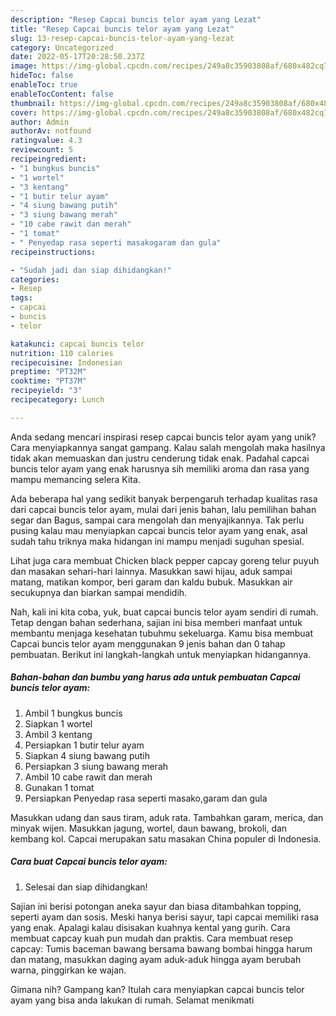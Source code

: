 ```yaml
---
description: "Resep Capcai buncis telor ayam yang Lezat"
title: "Resep Capcai buncis telor ayam yang Lezat"
slug: 13-resep-capcai-buncis-telor-ayam-yang-lezat
category: Uncategorized
date: 2022-05-17T20:28:50.237Z
image: https://img-global.cpcdn.com/recipes/249a8c35903808af/680x482cq70/capcai-buncis-telor-ayam-foto-resep-utama.jpg
hideToc: false
enableToc: true
enableTocContent: false
thumbnail: https://img-global.cpcdn.com/recipes/249a8c35903808af/680x482cq70/capcai-buncis-telor-ayam-foto-resep-utama.jpg
cover: https://img-global.cpcdn.com/recipes/249a8c35903808af/680x482cq70/capcai-buncis-telor-ayam-foto-resep-utama.jpg
author: Admin
authorAv: notfound
ratingvalue: 4.3
reviewcount: 5
recipeingredient:
- "1 bungkus buncis"
- "1 wortel"
- "3 kentang"
- "1 butir telur ayam"
- "4 siung bawang putih"
- "3 siung bawang merah"
- "10 cabe rawit dan merah"
- "1 tomat"
- " Penyedap rasa seperti masakogaram dan gula"
recipeinstructions:

- "Sudah jadi dan siap dihidangkan!"
categories:
- Resep
tags:
- capcai
- buncis
- telor

katakunci: capcai buncis telor 
nutrition: 110 calories
recipecuisine: Indonesian
preptime: "PT32M"
cooktime: "PT37M"
recipeyield: "3"
recipecategory: Lunch

---
```





Anda sedang mencari inspirasi resep capcai buncis telor ayam yang unik? Cara menyiapkannya sangat gampang. Kalau salah mengolah maka hasilnya tidak akan memuaskan dan justru cenderung tidak enak. Padahal capcai buncis telor ayam yang enak harusnya sih memiliki aroma dan rasa yang mampu memancing selera Kita.





Ada beberapa hal yang sedikit banyak berpengaruh terhadap kualitas rasa dari capcai buncis telor ayam, mulai dari jenis bahan, lalu pemilihan bahan segar dan Bagus, sampai cara mengolah dan menyajikannya. Tak perlu pusing kalau mau menyiapkan capcai buncis telor ayam yang enak,      asal sudah tahu triknya maka hidangan ini mampu menjadi suguhan spesial.














Lihat juga cara membuat Chicken black pepper capcay goreng telur puyuh dan masakan sehari-hari lainnya. Masukkan sawi hijau, aduk sampai matang, matikan kompor, beri garam dan kaldu bubuk. Masukkan air secukupnya dan biarkan sampai mendidih.






Nah, kali ini kita coba, yuk, buat capcai buncis telor ayam sendiri di rumah. Tetap dengan bahan sederhana, sajian ini bisa memberi manfaat untuk membantu menjaga kesehatan tubuhmu sekeluarga. Kamu bisa membuat Capcai buncis telor ayam menggunakan 9 jenis bahan dan 0 tahap pembuatan. Berikut ini langkah-langkah untuk menyiapkan hidangannya.

<!--inarticleads1-->

##### Bahan-bahan dan bumbu yang harus ada untuk pembuatan Capcai buncis telor ayam:

1. Ambil 1 bungkus buncis
1. Siapkan 1 wortel
1. Ambil 3 kentang
1. Persiapkan 1 butir telur ayam
1. Siapkan 4 siung bawang putih
1. Persiapkan 3 siung bawang merah
1. Ambil 10 cabe rawit dan merah
1. Gunakan 1 tomat
1. Persiapkan  Penyedap rasa seperti masako,garam dan gula


Masukkan udang dan saus tiram, aduk rata. Tambahkan garam, merica, dan minyak wijen. Masukkan jagung, wortel, daun bawang, brokoli, dan kembang kol. Capcai merupakan satu masakan China populer di Indonesia. 

<!--inarticleads2-->

##### Cara buat Capcai buncis telor ayam:


1. Selesai dan siap dihidangkan!

Sajian ini berisi potongan aneka sayur dan biasa ditambahkan topping, seperti ayam dan sosis. Meski hanya berisi sayur, tapi capcai memiliki rasa yang enak. Apalagi kalau disisakan kuahnya kental yang gurih. Cara membuat capcay kuah pun mudah dan praktis. Cara membuat resep capcay: Tumis baceman bawang bersama bawang bombai hingga harum dan matang, masukkan daging ayam aduk-aduk hingga ayam berubah warna, pinggirkan ke wajan. 

Gimana nih? Gampang kan? Itulah cara menyiapkan capcai buncis telor ayam yang bisa anda lakukan di rumah. Selamat menikmati
